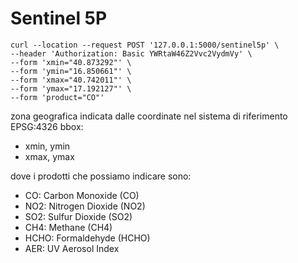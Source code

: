 # Sentinel 5P

```
curl --location --request POST '127.0.0.1:5000/sentinel5p' \
--header 'Authorization: Basic YWRtaW46Z2Vvc2VydmVy' \
--form 'xmin="40.873292"' \
--form 'ymin="16.850661"' \
--form 'xmax="40.742011"' \
--form 'ymax="17.192127"' \
--form 'product="CO"'
```

zona geografica indicata dalle coordinate nel sistema di riferimento EPSG:4326 bbox:

- xmin, ymin
- xmax, ymax

dove i prodotti che possiamo indicare sono:

- CO: Carbon Monoxide (CO)
- NO2: Nitrogen Dioxide (NO2)
- SO2: Sulfur Dioxide (SO2)
- CH4: Methane (CH4)
- HCHO: Formaldehyde (HCHO)
- AER: UV Aerosol Index


